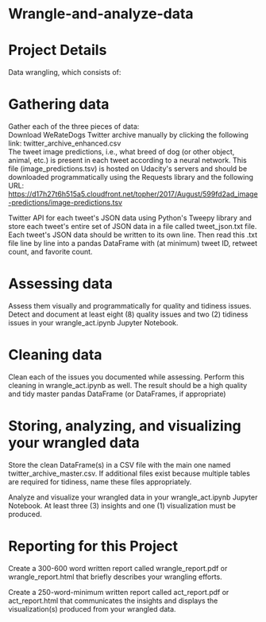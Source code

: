 # Wrangle-and-analyze-data
# Project Details

Data wrangling, which consists of:
# Gathering data 
Gather each of the three pieces of data:<br/>
Download WeRateDogs Twitter archive manually by clicking the following link: twitter_archive_enhanced.csv<br/>
The tweet image predictions, i.e., what breed of dog (or other object, animal, etc.) is present in each tweet according to a neural network. This file (image_predictions.tsv) is hosted on Udacity's servers and should be downloaded programmatically using the Requests library and the following URL: https://d17h27t6h515a5.cloudfront.net/topher/2017/August/599fd2ad_image-predictions/image-predictions.tsv<br/>

Twitter API for each tweet's JSON data using Python's Tweepy library and store each tweet's entire set of JSON data in a file called tweet_json.txt file. Each tweet's JSON data should be written to its own line. Then read this .txt file line by line into a pandas DataFrame with (at minimum) tweet ID, retweet count, and favorite count. <br/>


# Assessing data
Assess them visually and programmatically for quality and tidiness issues. Detect and document at least eight (8) quality issues and two (2) tidiness issues in your wrangle_act.ipynb Jupyter Notebook.
# Cleaning data
Clean each of the issues you documented while assessing. Perform this cleaning in wrangle_act.ipynb as well. The result should be a high quality and tidy master pandas DataFrame (or DataFrames, if appropriate)<br/>
# Storing, analyzing, and visualizing your wrangled data
Store the clean DataFrame(s) in a CSV file with the main one named twitter_archive_master.csv. If additional files exist because multiple tables are required for tidiness, name these files appropriately.<br/>


Analyze and visualize your wrangled data in your wrangle_act.ipynb Jupyter Notebook. At least three (3) insights and one (1) visualization must be produced.

# Reporting for this Project
Create a 300-600 word written report called wrangle_report.pdf or wrangle_report.html that briefly describes your wrangling efforts. <br/>


Create a 250-word-minimum written report called act_report.pdf or act_report.html that communicates the insights and displays the visualization(s) produced from your wrangled data.
